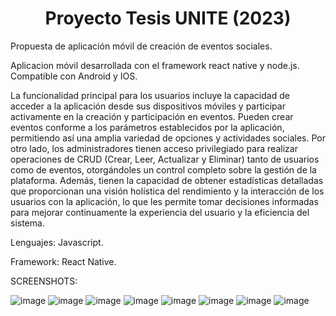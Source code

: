 <h1 align="center"> Proyecto Tesis UNITE (2023) </h1>
 
Propuesta de aplicación móvil de creación de eventos sociales.

Aplicacion móvil desarrollada con el framework react native y node.js. Compatible con Android y IOS.

La funcionalidad principal para los usuarios incluye la capacidad de acceder a la aplicación desde sus dispositivos móviles y participar 
activamente en la creación y participación en eventos. Pueden crear eventos conforme a los parámetros establecidos por la aplicación, permitiendo
así una amplia variedad de opciones y actividades sociales. Por otro lado, los administradores tienen acceso privilegiado para realizar 
operaciones de CRUD (Crear, Leer, Actualizar y Eliminar) tanto de usuarios como de eventos, otorgándoles un control completo sobre la gestión de la plataforma.
Además, tienen la capacidad de obtener estadísticas detalladas que proporcionan una visión holística del rendimiento y la interacción de los usuarios con la aplicación,
lo que les permite tomar decisiones informadas para mejorar continuamente la experiencia del usuario y la eficiencia del sistema.

Lenguajes: Javascript.

Framework: React Native.


SCREENSHOTS:

![image](https://github.com/sroachc/Proyecto-Tesis/assets/71527904/d95f77fb-aacb-4df1-bc3e-79c85d04be66)
![image](https://github.com/sroachc/Proyecto-Tesis/assets/71527904/372b6c43-964f-4dba-a69d-d545160b7607)
![image](https://github.com/sroachc/Proyecto-Tesis/assets/71527904/c3869532-fb99-4e4d-986d-13809d562509)
![image](https://github.com/sroachc/Proyecto-Tesis/assets/71527904/9c1b9eab-8170-4866-84b6-cf7a7f748da2)
![image](https://github.com/sroachc/Proyecto-Tesis/assets/71527904/c756354e-42e4-47e2-a85b-f743a43d6c7d)
![image](https://github.com/sroachc/Proyecto-Tesis/assets/71527904/ed5fe36c-86a9-44e9-bce4-eea959cdaf6b)
![image](https://github.com/sroachc/Proyecto-Tesis/assets/71527904/f8ce4d28-2880-472e-9f43-4e4058b312cf)
![image](https://github.com/sroachc/Proyecto-Tesis/assets/71527904/11039eee-cc56-4344-886d-3c8db815276c)
